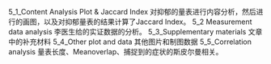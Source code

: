 5_1_Content Analysis Plot & Jaccard Index
	对抑郁的量表进行内容分析，然后进行的画图，以及对抑郁量表的结果计算了Jaccard Index。
5_2 Measurement data analysis
        李医生给的实证数据的分析。
5_3_Supplementary materials
        文章中的补充材料
5_4_Other plot and data
        其他图片和制图数据
5_5_Correlation analysis 
        量表长度、Meanoverlap、捕捉到的症状的斯皮尔曼相关。